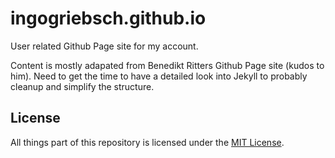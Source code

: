 # ingogriebsch.github.io
User related Github Page site for my account.

Content is mostly adapated from Benedikt Ritters Github Page site (kudos to him). Need to get the time to have a detailed look into Jekyll to probably cleanup and simplify the structure. 

## License
All things part of this repository is licensed under the [MIT License](https://opensource.org/licenses/mit-license.php).
